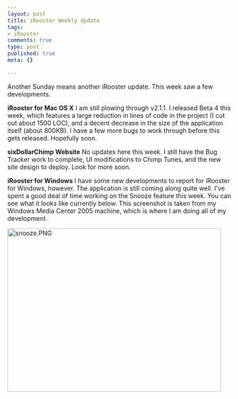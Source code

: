 ```yaml
--- 
layout: post
title: iRooster Weekly Update
tags: 
- iRooster
comments: true
type: post
published: true
meta: {}

---
```

Another Sunday means another iRooster update. This week saw a few developments.

  <strong>iRooster for Mac OS X</strong>
  I am still plowing through v2.1.1. I released Beta 4 this week, which features a large reduction in lines of code in the project (I cut out about 1500 LOC), and a decent decrease in the size of the application itself (about 800KB). I have a few more bugs to work through before this gets released. Hopefully soon.

  <strong>sixDollarChimp Website</strong>
  No updates here this week. I still have the Bug Tracker work to complete, UI modifications to Chimp Tunes, and the new site design to deploy. Look for more soon.

  <strong>iRooster for Windows</strong>
  I have some new developments to report for iRooster for Windows, however. The application is still coming along quite well. I've spent a good deal of time working on the Snooze feature this week. You can see what it looks like currently below. This screenshot is taken from my Windows Media Center 2005 machine, which is where I am doing all of my development.

  <img alt="snooze.PNG" src="http://www.brethorsting.com/mt3/archives/images/snooze.PNG" width="481" height="368" />
